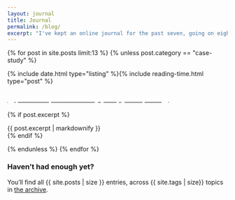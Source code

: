 ```yaml
---
layout: journal
title: Journal
permalink: /blog/
excerpt: "I've kept an online journal for the past seven, going on eight years, writing about things that excite, annoy and fascinate me."
---
```

<!-- <h2 class="h4">Recent entries</h2> -->

{% for post in site.posts limit:13 %}
{% unless post.category == "case-study" %}

<article class="post-preview">
{% include date.html type="listing" %}{% include reading-time.html type="post" %}
<h3 class="h3 post-heading post-type--{{ post.category }}">
	<a class="post-link" href="{{ post.url | prepend: site.baseurl }}">
		<span {% if post.color %} style="color: white; background-color: {{ post.color }};"{% endif %} >{{ post.title | markdownify | strip_html | trim  }}</span>
	</a>
</h3>

{% if post.excerpt %}
      <div>{{ post.excerpt | markdownify }}</div>
{% endif %}
</article>

{% endunless %}
{% endfor %}

<h3 class="h4 subheading" id="more-posts">Haven&rsquo;t had enough yet?</h3>

<p>
	You&rsquo;ll find all {{ site.posts | size }} entries, across {{ site.tags | size}} topics in <a href="/archive">the archive</a>.
</p>
